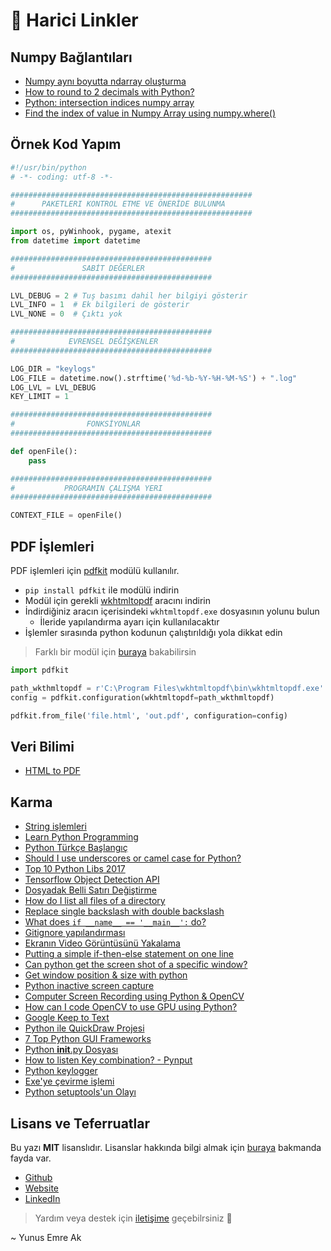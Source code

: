 # 🔗 Harici Linkler

## Numpy Bağlantıları

- [Numpy aynı boyutta ndarray oluşturma](https://numpy.org/devdocs/reference/generated/numpy.full_like.html#numpy.full_like)
- [How to round to 2 decimals with Python?](https://stackoverflow.com/questions/20457038/how-to-round-to-2-decimals-with-python)
- [Python: intersection indices numpy array](https://stackoverflow.com/a/11483958/9770490)
- [Find the index of value in Numpy Array using numpy.where()](https://thispointer.com/find-the-index-of-a-value-in-numpy-array/)

## Örnek Kod Yapım

```python
#!/usr/bin/python
# -*- coding: utf-8 -*-

######################################################
#      PAKETLERI KONTROL ETME VE ÖNERİDE BULUNMA
######################################################

import os, pyWinhook, pygame, atexit
from datetime import datetime

#############################################
#               SABİT DEĞERLER
#############################################

LVL_DEBUG = 2 # Tuş basımı dahil her bilgiyi gösterir
LVL_INFO = 1  # Ek bilgileri de gösterir
LVL_NONE = 0  # Çıktı yok

#############################################
#            EVRENSEL DEĞİŞKENLER
#############################################

LOG_DIR = "keylogs"
LOG_FILE = datetime.now().strftime('%d-%b-%Y-%H-%M-%S') + ".log"
LOG_LVL = LVL_DEBUG
KEY_LIMIT = 1

#############################################
#                FONKSİYONLAR
#############################################

def openFile():
    pass

#############################################
#           PROGRAMIN ÇALIŞMA YERI
#############################################

CONTEXT_FILE = openFile()
```

## PDF İşlemleri

PDF işlemleri için [pdfkit] modülü kullanılır.

- `pip install pdfkit` ile modülü indirin
- Modül için gerekli [wkhtmltopdf] aracını indirin
- İndirdiğiniz aracın içerisindeki `wkhtmltopdf.exe` dosyasının yolunu bulun
  - İleride yapılandırma ayarı için kullanılacaktır
- İşlemler sırasında python kodunun çalıştırıldığı yola dikkat edin

> Farklı bir modül için [buraya][python for pdf] bakabilirsin

```python
import pdfkit

path_wkthmltopdf = r'C:\Program Files\wkhtmltopdf\bin\wkhtmltopdf.exe'
config = pdfkit.configuration(wkhtmltopdf=path_wkthmltopdf)

pdfkit.from_file('file.html', 'out.pdf', configuration=config)
```

## Veri Bilimi

- [HTML to PDF](https://pypi.org/project/pdfkit/)

## Karma

- [String işlemleri](https://sites.google.com/site/egitimbilgileri/home/a---python---twisted---qt/03---string-islemleri)
- [Learn Python Programming](https://www.programiz.com/python-programming)
- [Python Türkçe Başlangıç](https://github.com/fuatbeser/python-notlarim/blob/master/python_turkce_baslangic.ipynb)
- [Should I use underscores or camel case for Python?](https://www.quora.com/Should-I-use-underscores-or-camel-case-for-Python)
- [Top 10 Python Libs 2017](https://tryolabs.com/blog/2017/12/19/top-10-python-libraries-of-2017/)
- [Tensorflow Object Detection API](https://buildmedia.readthedocs.org/media/pdf/tensorflow-object-detection-api-tutorial/latest/tensorflow-object-detection-api-tutorial.pdf)
- [Dosyadak Belli Satırı Değiştirme](https://stackoverflow.com/a/2081880/9770490)
- [How do I list all files of a directory](https://stackoverflow.com/questions/3207219/how-do-i-list-all-files-of-a-directory)
- [Replace single backslash with double backslash](https://stackoverflow.com/questions/17327202/python-replace-single-backslash-with-double-backslash)
- [What does `if __name__ == '__main__':` do?](https://stackoverflow.com/questions/419163/what-does-if-name-main-do)
- [Gitignore yapılandırması](https://github.com/martinohanlon/flightlight/issues/1)
- [Ekranın Video Görüntüsünü Yakalama](https://stackoverflow.com/a/51643195/9770490)
- [Putting a simple if-then-else statement on one line](https://stackoverflow.com/a/2802748/9770490)
- [Can python get the screen shot of a specific window?](https://stackoverflow.com/a/48669645/9770490)
- [Get window position & size with python](https://stackoverflow.com/a/7142360/9770490)
- [Python inactive screen capture](https://stackoverflow.com/a/52314641/9770490)
- [Computer Screen Recording using Python & OpenCV](https://www.youtube.com/watch?v=GWdrL8dt1xQ)
- [How can I code OpenCV to use GPU using Python?](https://www.quora.com/How-can-I-code-OpenCV-to-use-GPU-using-Python)
- [Google Keep to Text](https://github.com/HardFork/KeepToText)
- [Python ile QuickDraw Projesi][quick draw]
- [7 Top Python GUI Frameworks][7 top python gui frameworks]
- [Python **init**.py Dosyası][python __init__.py dosyası]
- [How to listen Key combination? - Pynput](https://github.com/moses-palmer/pynput/issues/20#issuecomment-290649632)
- [Python keylogger](https://nitratine.net/blog/post/python-keylogger/)
- [Exe'ye çevirme işlemi](https://nitratine.net/blog/post/convert-py-to-exe/)
- [Python setuptools'un Olayı](https://stackoverflow.com/a/41217568/9770490)

## Lisans ve Teferruatlar

Bu yazı **MIT** lisanslıdır. Lisanslar hakkında bilgi almak için [buraya](https://choosealicense.com/licenses/) bakmanda fayda var.

- [Github](https://github.com/yedhrab)
- [Website](https://yemreak.com)
- [LinkedIn](https://www.linkedin.com/in/yemreak/)

> Yardım veya destek için [iletişime](mailto::yedhrab@gmail.com?subject=YBilgiler%20%7C%20Github) geçebilrsiniz 🤗

~ Yunus Emre Ak

[quick draw]: https://github.com/vietnguyen91/QuickDraw
[7 top python gui frameworks]: https://insights.dice.com/2017/08/07/7-top-python-gui-frameworks/
[python __init__.py dosyası]: https://stackoverflow.com/questions/448271/what-is-init-py-for
[python for pdf]: https://towardsdatascience.com/python-for-pdf-ef0fac2808b0
[wkhtmltopdf]: https://github.com/wkhtmltopdf/wkhtmltopdf/releases
[pdfkit]: https://pypi.org/project/pdfkit/
